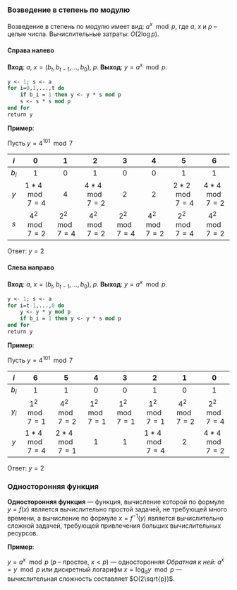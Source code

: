 ### Возведение в степень по модулю

Возведение в степень по модулю имеет вид: $a^x\mod p$, где $a$, $x$ и $p$ – целые числа.
Вычислительные затраты: $O(2\log{p})$.

#### Справа налево

**Вход**: $a$, $x=(b_t,b_{t-1},...,b_0$), $p$.
**Выход**: $y=a^x\mod p$.

``` pascal
y <- 1; s <- a
for i=0,1,...,t do
	if b_i = 1 then y <- y * s mod p
	s <- s * s mod p
end for
return y
```

**Пример**:

Пусть $y=4^{101}\mod7$

| $i$ | 0 | 1 | 2 | 3 | 4 | 5 | 6 |
| :-: | :-: | :-: | :-: | :-: | :-: | :-: | :-: |
| $b_i$ | 1             | 0            | 1              | 0 | 0 | 1 | 1 |
| $y$ | $1*4\mod7=4$ | 4            | $4*4\mod7=2$ | 2            | 2           | $2*2\mod7=4$ | $4*4\mod7=2$ |
| $s$ | $4^2\mod7=2$   | $2^2\mod7=4$ | $4^2\mod7=2$   | $2^2\mod7=4$ | $4^2\mod7=2$| $2^2\mod7=4$  | $4^2\mod7=2$ |

Ответ: $y=2$

#### Слева направо

**Вход**: $a$, $x=(b_t,b_{t-1},...,b_0$), $p$.
**Выход**: $y=a^x\mod p$.

``` pascal
y <- 1; s <- a
for i=t-1,...,0 do
	y <- y * y mod p
	if b_i = 1 then y <- y * s mod p
end for
return y
```

**Пример**:

Пусть $y=4^{101}\mod7$

| $i$ | 6 | 5 | 4 | 3 | 2 | 1 | 0 |
| :-: | :-: | :-: | :-: | :-: | :-: | :-: | :-: |
| $b_i$ | 1                | 1              | 0            | 0           | 1              | 0            | 1              |
| $y_i$ | $1^2\mod7=1$     | $4^2\mod7=2$   | $1^2\mod7=1$ | $1^2\mod7=1$ | $1^2\mod7=1$   | $4^2\mod7=2$ | $2^2\mod7=4$   |
| $y$  | $1*4\mod7=4$   | $2*4\mod7=1$ | $1$            | $1$            | $1*4\mod7=4$ | $2$            | $4*4\mod7=2$ |

Ответ: $y=2$

### Односторонняя функция

**Односторонняя функция** — функция, вычисление которой по формуле $y=f(x)$ является вычислительно простой задачей, не требующей много времени, а вычисление по формуле $x=f^{-1}(y)$ является вычислительно сложной задачей, требующей привлечения больших вычислительных ресурсов.

**Пример**:

$y=a^x\mod p$ ($p$ – простое, $x<p$) — односторонняя
*Обратная к ней*: $a^x=y\mod p$ или дискретный логарифм $x=\log_a y\mod p$ — вычислительная сложность составляет $O(2\sqrt{p})$.

